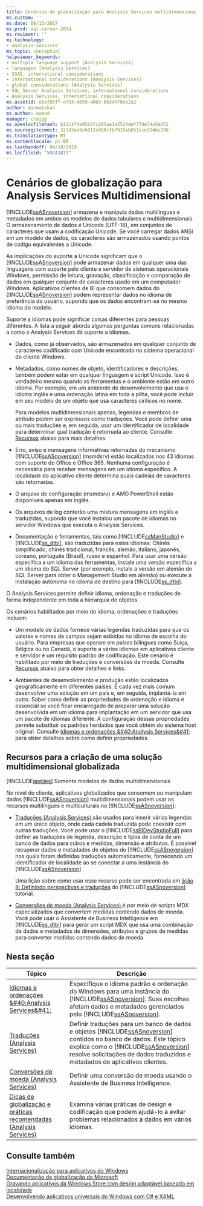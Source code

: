 ```yaml
---
title: Cenários de globalização para Analysis Services multidimensional | Microsoft Docs
ms.custom: ''
ms.date: 06/13/2017
ms.prod: sql-server-2014
ms.reviewer: ''
ms.technology:
- analysis-services
ms.topic: conceptual
helpviewer_keywords:
- multiple language support [Analysis Services]
- languages [Analysis Services]
- SSAS, international considerations
- international considerations [Analysis Services]
- global considerations [Analysis Services]
- SQL Server Analysis Services, international considerations
- Analysis Services, international considerations
ms.assetid: e8af85ff-ef33-4659-a003-bb34578eb2a2
author: minewiskan
ms.author: owend
manager: craigg
ms.openlocfilehash: b12c2f4a95b2fc295aa1a3524def774e74a5ed32
ms.sourcegitcommit: 323d2ea9cb812c688cfb7918ab651cce3246c296
ms.translationtype: MT
ms.contentlocale: pt-BR
ms.lasthandoff: 04/18/2019
ms.locfileid: "59241877"
---
```

# <a name="globalization-scenarios-for-analysis-services-multiidimensional"></a>Cenários de globalização para Analysis Services Multidimensional
  [!INCLUDE[ssASnoversion](../includes/ssasnoversion-md.md)] armazena e manipula dados multilíngues e metadados em ambos os modelos de dados tabulares e multidimensionais. O armazenamento de dados é Unicode (UTF-16), em conjuntos de caracteres que usam a codificação Unicode. Se você carregar dados ANSI em um modelo de dados, os caracteres são armazenados usando pontos de código equivalentes a Unicode.  
  
 As implicações do suporte a Unicode significam que o [!INCLUDE[ssASnoversion](../includes/ssasnoversion-md.md)] pode armazenar dados em qualquer uma das linguagens com suporte pelo cliente e servidor de sistemas operacionais Windows, permissão de leitura, gravação, classificação e comparação de dados em qualquer conjunto de caracteres usado em um computador Windows. Aplicativos clientes de BI que consomem dados do [!INCLUDE[ssASnoversion](../includes/ssasnoversion-md.md)] podem representar dados no idioma de preferência do usuário, supondo que os dados encontram-se no mesmo idioma do modelo.  
  
 Suporte a idiomas pode significar coisas diferentes para pessoas diferentes. A lista a seguir aborda algumas perguntas comuns relacionadas a como o Analysis Services dá suporte a idiomas.  
  
-   Dados, como já observados, são armazenados em qualquer conjunto de caracteres codificado com Unicode encontrado no sistema operacional do cliente Windows.  
  
-   Metadados, como nomes de objeto, identificadores e descrições, também podem estar em qualquer linguagem e script Unicode. Isso é verdadeiro mesmo quando as ferramentas e o ambiente estão em outro idioma. Por exemplo, em um ambiente de desenvolvimento que usa o idioma inglês e uma ordenação latina em toda a pilha, você pode incluir em seu modelo de um objeto que usa caracteres cirílicos no nome.  
  
     Para modelos multidimensionais apenas, legendas e membros de atributo podem ser expressos como traduções. Você pode definir uma ou mais traduções e, em seguida, usar um identificador de localidade para determinar qual tradução é retornada ao cliente. Consulte [Recursos](#bkmk_features) abaixo para mais detalhes.  
  
-   Erro, aviso e mensagens informativas retornadas do mecanismo [!INCLUDE[ssASnoversion](../includes/ssasnoversion-md.md)] (msmdsrv) estão localizados nos 43 idiomas com suporte do Office e Office 365. Nenhuma configuração é necessária para receber mensagens em um idioma específico. A localidade do aplicativo cliente determina quais cadeias de caracteres são retornadas.  
  
-   O arquivo de configuração (msmdsrv) e AMO PowerShell estão disponíveis apenas em inglês.  
  
-   Os arquivos de log conterão uma mistura mensagens em inglês e traduzidas, supondo que você instalou um pacote de idiomas no servidor Windows que executa o Analysis Services.  
  
-   Documentação e ferramentas, tais como [!INCLUDE[ssManStudio](../includes/ssmanstudio-md.md)] e [!INCLUDE[ss_dtbi](../includes/ss-dtbi-md.md)], são traduzidas para estes idiomas: Chinês simplificado, chinês tradicional, francês, alemão, italiano, japonês, coreano, português (Brasil), russo e espanhol. Para usar uma versão específica a um idioma das ferramentas, instale uma versão específica a um idioma do SQL Server (por exemplo, instale a versão em alemão do SQL Server para obter o Management Studio em alemão) ou execute a instalação autônoma no idioma de destino para [!INCLUDE[ss_dtbi](../includes/ss-dtbi-md.md)].  
  
 O Analysis Services permite definir idioma, ordenação e traduções de forma independente em toda a hierarquia de objetos.  
  
 Os cenários habilitados por meio do idioma, ordenações e traduções incluem:  
  
-   Um modelo de dados fornece várias legendas traduzidas para que os valores e nomes de campos sejam exibidos no idioma de escolha do usuário. Para empresas que operam em países bilíngues como Suíça, Bélgica ou no Canadá, o suporte a vários idiomas em aplicativos cliente e servidor é um requisito padrão de codificação. Este cenário é habilitado por meio de traduções e conversões de moeda. Consulte [Recursos](#bkmk_features) abaixo para obter detalhes e links.  
  
-   Ambientes de desenvolvimento e produção estão localizados geograficamente em diferentes países. É cada vez mais comum desenvolver uma solução em um país e, em seguida, implantá-la em outro. Saber como definir as propriedades de ordenação e idioma é essencial se você ficar encarregado de preparar uma solução desenvolvida em um idioma para implantação em um servidor que usa um pacote de idiomas diferente. A configuração dessas propriedades permite substituir os padrões herdados que você obtém do sistema host original. Consulte [Idiomas e ordenações &amp;#40;Analysis Services&amp;#41;](languages-and-collations-analysis-services.md) para obter detalhes sobre como definir propriedades.  
  
##  <a name="bkmk_features"></a> Recursos para a criação de uma solução multidimensional globalizada  
 [!INCLUDE[applies](../includes/applies-md.md)] Somente modelos de dados multidimensionais  
  
 No nível do cliente, aplicativos globalizados que consomem ou manipulam dados [!INCLUDE[ssASnoversion](../includes/ssasnoversion-md.md)] multidimensionais podem usar os recursos multilíngues e multiculturais no [!INCLUDE[ssASnoversion](../includes/ssasnoversion-md.md)]:  
  
-   [Traduções &#40;Analysis Services&#41; ](translations-analysis-services.md) são usados para inserir várias legendas em um único objeto, onde cada cadeia traduzida pode coexistir com outras traduções. Você pode usar o [!INCLUDE[ssBIDevStudioFull](../includes/ssbidevstudiofull-md.md)] para definir as traduções de legenda, descrição e tipos de conta de um banco de dados para cubos e medidas, dimensão e atributos. É possível recuperar dados e metadados de objetos do [!INCLUDE[ssASnoversion](../includes/ssasnoversion-md.md)] nos quais foram definidas traduções automaticamente, fornecendo um identificador de localidade ao se conectar a uma instância do [!INCLUDE[ssASnoversion](../includes/ssasnoversion-md.md)] .  
  
     Uma lição sobre como usar esse recurso pode ser encontrada em [lição 9: Definindo perspectivas e traduções](lesson-9-defining-perspectives-and-translations.md) do [!INCLUDE[ssASnoversion](../includes/ssasnoversion-md.md)] tutorial.  
  
-   [Conversões de moeda &#40;Analysis Services&#41; ](currency-conversions-analysis-services.md) é por meio de scripts MDX especializados que convertem medidas contendo dados de moeda. Você pode usar o Assistente de Business Intelligence em [!INCLUDE[ss_dtbi](../includes/ss-dtbi-md.md)] para gerar um script MDX que usa uma combinação de dados e metadados de dimensões, atributos e grupos de medidas para converter medidas contendo dados de moeda.  
  
## <a name="in-this-section"></a>Nesta seção  
  
|Tópico|Descrição|  
|-----------|-----------------|  
|[Idiomas e ordenações &amp;#40;Analysis Services&amp;#41;](languages-and-collations-analysis-services.md)|Especifique o idioma padrão e ordenação do Windows para uma instância do [!INCLUDE[ssASnoversion](../includes/ssasnoversion-md.md)]. Suas escolhas afetam dados e metadados gerenciados pelo [!INCLUDE[ssASnoversion](../includes/ssasnoversion-md.md)].|  
|[Traduções &#40;Analysis Services&#41;](translations-analysis-services.md)|Definir traduções para um banco de dados e objetos [!INCLUDE[ssASnoversion](../includes/ssasnoversion-md.md)] contidos no banco de dados. Este tópico explica como o [!INCLUDE[ssASnoversion](../includes/ssasnoversion-md.md)] resolve solicitações de dados traduzidos e metadados de aplicativos clientes.|  
|[Conversões de moeda &#40;Analysis Services&#41;](currency-conversions-analysis-services.md)|Definir uma conversão de moeda usando o Assistente de Business Intelligence.|  
|[Dicas de globalização e práticas recomendadas &#40;Analysis Services&#41;](globalization-tips-and-best-practices-analysis-services.md)|Examina várias práticas de design e codificação que podem ajudá-lo a evitar problemas relacionados a dados em vários idiomas.|  
  
## <a name="see-also"></a>Consulte também  
 [Internacionalização para aplicativos do Windows](/windows/desktop/Intl/international-support)   
 [Documentação de globalização da Microsoft](/globalization/)   
 [Gravando aplicativos da Windows Store com design adaptável baseado em localidade](http://blogs.windows.com/buildingapps/2014/03/06/writing-windows-store-apps-with-locale-based-adaptive-design/)   
 [Desenvolvendo aplicativos universais do Windows com C# e XAML](http://www.microsoftvirtualacademy.com/training-courses/developing-universal-windows-apps-with-c-and-xaml)  
  
  
